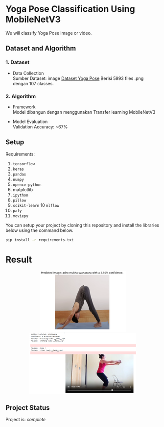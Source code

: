 # Yoga Pose Classification Using MobileNetV3

We will classify Yoga Pose image or video.

## Dataset and Algorithm
### 1. Dataset
- Data Collection <br />
Sumber Dataset: image  <a href=https://www.kaggle.com/datasets/shrutisaxena/yoga-pose-image-classification-dataset>Dataset Yoga Pose</a>
Berisi 5993 files .png dengan 107 classes.

### 2. Algorithm

- Framework <br />
Model dibangun dengan menggunakan Transfer learning MobileNetV3

- Model Evaluation <br />
Validation Accuracy: ~67%

<a name="setup"></a>
## Setup
Requirements:
1. `tensorflow`
2. `keras`
3. `pandas`
4. `numpy`
5. `opencv-python`
6. matplotlib
7. `ipython`
8. `pillow`
9. `scikit-learn`
10 `mlflow`
11. `pafy`
12. `moviepy`
    
You can setup your project by cloning this repository and install the libraries below using the command below.

```bash
pip install -r requirements.txt
```

# Result
<center><img src="/asset/image_prev.png" height="200" ></center>
<center><img src="/asset/video_prev.png" height="200"></center>

<a name="project-status"></a>
## Project Status
Project is: _complete_
